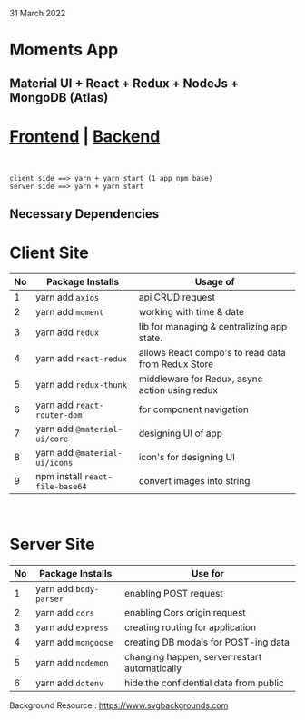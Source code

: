 31 March 2022 

# Moments App 

## Material UI + React + Redux + NodeJs + MongoDB (Atlas)

# [Frontend](https://moments-app-bd.netlify.app) | [Backend](https://moments-app-bd.herokuapp.com) 

<br/>

```
client side ==> yarn + yarn start (1 app npm base)
server side ==> yarn + yarn start 
```

## Necessary Dependencies

# Client Site

|No| Package Installs       | Usage of                                          |
|--|------------------------|---------------------------------------------------|
|1 | yarn add `axios`       | api CRUD request                                  |
|2 | yarn add `moment`      | working with time & date                          |
|3 | yarn add `redux`       | lib for managing & centralizing app state.        |
|4 | yarn add `react-redux` | allows React compo's to read data from Redux Store|
|5 | yarn add `redux-thunk` | middleware for Redux, async action using redux    |
|6 | yarn add `react-router-dom`    | for component navigation                  |
|7 | yarn add `@material-ui/core`   | designing UI of app                       |
|8 | yarn add `@material-ui/icons`  | icon's for designing UI                   |
|9 | npm install `react-file-base64`| convert images into string                |

<br/>

# Server Site

|No| Package Installs       | Use for                                       |
|--|------------------------|-----------------------------------------------|
|1 | yarn add `body-parser` | enabling POST request                         |
|2 | yarn add `cors`        | enabling Cors origin request                  |
|3 | yarn add `express`     | creating routing for application              |
|4 | yarn add `mongoose`    | creating DB modals for POST-ing data          |
|5 | yarn add `nodemon`     | changing happen, server restart automatically |
|6 | yarn add `dotenv`      | hide the confidential data from public        |


Background Resource : https://www.svgbackgrounds.com 
